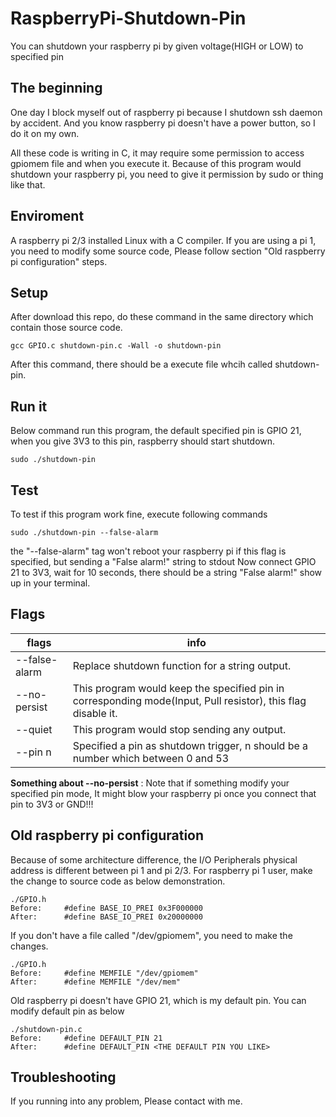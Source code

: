 # RaspberryPi-Shutdown-Pin

You can shutdown your raspberry pi by given voltage(HIGH or LOW) to specified pin

## The beginning
One day I block myself out of raspberry pi because I shutdown ssh daemon by accident.
And you know raspberry pi doesn't have a power button, so I do it on my own.

All these code is writing in C, it may require some permission to access gpiomem file and when you execute it.
Because of this program would shutdown your raspberry pi, you need to give it permission by sudo or thing like that.

## Enviroment
A raspberry pi 2/3 installed Linux with a C compiler.
If you are using a pi 1, you need to modify some source code, Please follow section "Old raspberry pi configuration" steps.

## Setup
After download this repo, do these command in the same directory which contain those source code.
```
gcc GPIO.c shutdown-pin.c -Wall -o shutdown-pin
```
After this command, there should be a execute file whcih called shutdown-pin.

## Run it
Below command run this program, the default specified pin is GPIO 21, when you give 3V3 to this pin, raspberry should start shutdown.
```
sudo ./shutdown-pin
```

## Test
To test if this program work fine, execute following commands
```
sudo ./shutdown-pin --false-alarm
```
the "--false-alarm" tag won't reboot your raspberry pi if this flag is specified, but sending a "False alarm!" string to stdout
Now connect GPIO 21 to 3V3, wait for 10 seconds, there should be a string "False alarm!" show up in your terminal.

## Flags
| flags |info|
| -------------- |----|
|--false-alarm | Replace shutdown function for a string output.|
|--no-persist | This program would keep the specified pin in corresponding mode(Input, Pull resistor), this flag disable it. |
|--quiet | This program would stop sending any output.|
|--pin n | Specified a pin as shutdown trigger, n should be a number which between 0 and 53|

__Something about --no-persist__ : Note that if something modify your specified pin mode, It might blow your raspberry pi once you connect that pin to 3V3 or GND!!!

## Old raspberry pi configuration
Because of some architecture difference, the I/O Peripherals physical address is different between pi 1 and pi 2/3.
For raspberry pi 1 user, make the change to source code as below demonstration.
```
./GPIO.h
Before:     #define BASE_IO_PREI 0x3F000000
After:      #define BASE_IO_PREI 0x20000000
```

If you don't have a file called "/dev/gpiomem", you need to make the changes.
```
./GPIO.h
Before:     #define MEMFILE "/dev/gpiomem"
After:      #define MEMFILE "/dev/mem"
```

Old raspberry pi doesn't have GPIO 21, which is my default pin.
You can modify default pin as below
```
./shutdown-pin.c
Before:     #define DEFAULT_PIN 21
After:      #define DEFAULT_PIN <THE DEFAULT PIN YOU LIKE>
```

## Troubleshooting
If you running into any problem, Please contact with me.

